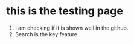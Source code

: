 # this is the testing page

1. I am checking if it is shown well in the github.
2. Search is the key feature
